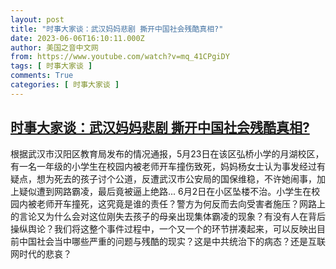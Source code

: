 ```yaml
---
layout: post
title: "时事大家谈：武汉妈妈悲剧 撕开中国社会残酷真相?"
date: 2023-06-06T16:10:11.000Z
author: 美国之音中文网
from: https://www.youtube.com/watch?v=mq_41CPgiDY
tags: [ 时事大家谈 ]
comments: True
categories: [ 时事大家谈 ]
---
```

<!--1686067811000-->
[时事大家谈：武汉妈妈悲剧 撕开中国社会残酷真相?](https://www.youtube.com/watch?v=mq_41CPgiDY)
------

<div>
根据武汉市汉阳区教育局发布的情况通报，5月23日在该区弘桥小学的月湖校区，有一名一年级的小学生在校园内被老师开车撞伤致死，妈妈杨女士认为事发经过有疑点，想为死去的孩子讨个公道，反遭武汉市公安局的国保维稳，不许她闹事，加上疑似遭到网路霸凌，最后竟被逼上绝路... 6月2日在小区坠楼不治。小学生在校园内被老师开车撞死，这究竟是谁的责任？警方为何反而去向受害者施压？网路上的言论又为什么会对这位刚失去孩子的母亲出现集体霸凌的现象？有没有人在背后操纵舆论？我们将这整个事件过程中，一个又一个的环节拼凑起来，可以反映出目前中国社会当中哪些严重的问题与残酷的现实？这是中共统治下的病态？还是互联网时代的悲哀？
</div>
